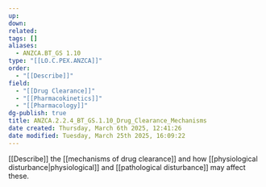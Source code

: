```yaml
---
up: 
down: 
related: 
tags: []
aliases:
  - ANZCA.BT_GS 1.10
type: "[[LO.C.PEX.ANZCA]]"
order:
  - "[[Describe]]"
field:
  - "[[Drug Clearance]]"
  - "[[Pharmacokinetics]]"
  - "[[Pharmacology]]"
dg-publish: true
title: ANZCA.2.2.4_BT_GS.1.10_Drug_Clearance_Mechanisms
date created: Thursday, March 6th 2025, 12:41:26
date modified: Tuesday, March 25th 2025, 16:09:22
---
```


[[Describe]] the [[mechanisms of drug clearance]] and how [[physiological disturbance|physiological]] and [[pathological disturbance]] may affect these.
